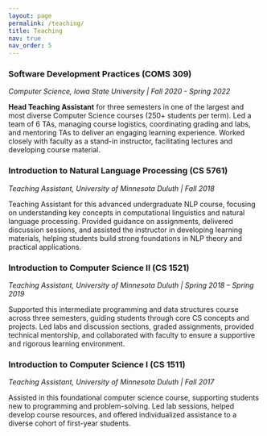 ```yaml
---
layout: page
permalink: /teaching/
title: Teaching
nav: true
nav_order: 5
---
```


### Software Development Practices (COMS 309)   
*Computer Science, Iowa State University | Fall 2020 - Spring 2022*

**Head Teaching Assistant** for three semesters in one of the largest and most diverse Computer Science courses (250+ students per term). Led a team of 6 TAs, managing course logistics, coordinating grading and labs, and mentoring TAs to deliver an engaging learning experience. Worked closely with faculty as a stand-in instructor, facilitating lectures and developing course material.

### Introduction to Natural Language Processing (CS 5761)  
*Teaching Assistant, University of Minnesota Duluth | Fall 2018*

Teaching Assistant for this advanced undergraduate NLP course, focusing on understanding key concepts in computational linguistics and natural language processing. Provided guidance on assignments, delivered discussion sessions, and assisted the instructor in developing learning materials, helping students build strong foundations in NLP theory and practical applications.

### Introduction to Computer Science II (CS 1521)  
*Teaching Assistant, University of Minnesota Duluth | Spring 2018 – Spring 2019*

Supported this intermediate programming and data structures course across three semesters, guiding students through core CS concepts and projects. Led labs and discussion sections, graded assignments, provided technical mentorship, and collaborated with faculty to ensure a supportive and rigorous learning environment.

### Introduction to Computer Science I (CS 1511)  
*Teaching Assistant, University of Minnesota Duluth | Fall 2017*

Assisted in this foundational computer science course, supporting students new to programming and problem-solving. Led lab sessions, helped develop course resources, and offered individualized assistance to a diverse cohort of first-year students.
